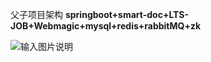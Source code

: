 父子项目架构
 **springboot+smart-doc+LTS-JOB+Webmagic+mysql+redis+rabbitMQ+zk** 

![输入图片说明](https://zhangyu-blog.oss-cn-beijing.aliyuncs.com/img/image-20220322185029590.png "在这里输入图片标题")